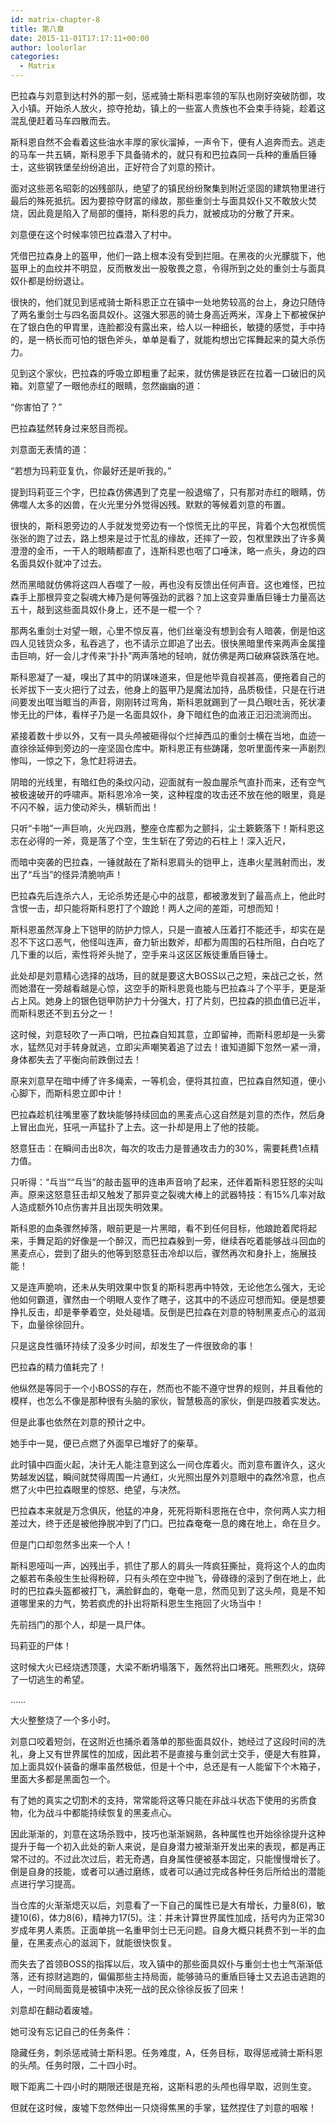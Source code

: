 ```yaml
---
id: matrix-chapter-8
title: 第八章
date: 2015-11-01T17:17:11+00:00
author: loolorlar
categories:
  - Matrix
---
```

巴拉森与刘意到达村外的那一刻，惩戒骑士斯科恩率领的军队也刚好突破防御，攻入小镇。开始杀人放火，掠夺抢劫，镇上的一些富人贵族也不会束手待毙，趁着这混乱便赶着马车四散而去。

斯科恩自然不会看着这些油水丰厚的家伙溜掉，一声令下，便有人追奔而去。逃走的马车一共五辆，斯科恩手下具备骑术的，就只有和巴拉森同一兵种的重盾巨锤士，这些钢铁堡垒纷纷追出，正好符合了刘意的预计。

面对这些恶名昭彰的凶残部队，绝望了的镇民纷纷聚集到附近坚固的建筑物里进行最后的殊死抵抗。因为要掠夺财富的缘故，那些重剑士与面具奴仆又不敢放火焚烧，因此竟是陷入了局部的僵持，斯科恩的兵力，就被成功的分散了开来。

刘意便在这个时候率领巴拉森潜入了村中。

凭借巴拉森身上的盔甲，他们一路上根本没有受到拦阻。在黑夜的火光朦胧下，他盔甲上的血纹并不明显，反而散发出一股敬畏之意，令得所到之处的重剑士与面具奴仆都是纷纷退让。

很快的，他们就见到惩戒骑士斯科恩正立在镇中一处地势较高的台上，身边只随侍了两名重剑士与四名面具奴仆。这强大邪恶的骑士身高近两米，浑身上下都被保护在了银白色的甲胄里，连脸都没有露出来，给人以一种细长，敏捷的感觉，手中持的，是一柄长而可怕的银色斧头，单单是看了，就能构想出它挥舞起来的莫大杀伤力。

见到这个家伙，巴拉森的呼吸立即粗重了起来，就仿佛是铁匠在拉着一口破旧的风箱。刘意望了一眼他赤红的眼睛，忽然幽幽的道：

“你害怕了？”

巴拉森猛然转身过来怒目而视。

刘意面无表情的道：

“若想为玛莉亚复仇，你最好还是听我的。”

提到玛莉亚三个字，巴拉森仿佛遇到了克星一般退缩了，只有那对赤红的眼睛，仿佛噬人太多的凶兽，在火光里分外觉得凶残。默默的等候着刘意的布置。

很快的，斯科恩旁边的人手就发觉旁边有一个惊慌无比的平民，背着个大包袱慌慌张张的跑了过去，路上想来是过于忙乱的缘故，还摔了一跤，包袱里跌出了许多黄澄澄的金币，一干人的眼睛都直了，连斯科恩也咽了口唾沫，略一点头，身边的四名面具奴仆就冲了过去。

然而黑暗就仿佛将这四人吞噬了一般，再也没有反馈出任何声音。这也难怪，巴拉森手上那根异变之裂魂大棒乃是何等强劲的武器？加上这变异重盾巨锤士力量高达五十，敲到这些面具奴仆身上，还不是一棍一个？

那两名重剑士对望一眼，心里不惊反喜，他们丝毫没有想到会有人暗袭，倒是怕这四人见钱货众多，私吞逃了，也不请示立即追了出去。很快黑暗里传来两声金属撞击巨响，好一会儿才传来“扑扑”两声落地的轻响，就仿佛是两口破麻袋跌落在地。

斯科恩凝了一凝，嗅出了其中的阴谋味道来，但是他毕竟自视甚高，便拖着自己的长斧拔下一支火把行了过去，他身上的盔甲乃是魔法加持，品质极佳，只是在行进间要发出哐当眶当的声音，刚刚转过弯角，斯科恩就踢到了一具凸眼吐舌，死状凄惨无比的尸体，看样子乃是一名面具奴仆，身下暗红色的血液正汩汩流淌而出。

紧接着数十步以外，又有一具头颅被砸得似个烂掉西瓜的重剑士横在当地，血迹一直徐徐延伸到旁边的一座坚固仓库中。斯科恩正有些踌躇，忽听里面传来一声剧烈惨叫，一惊之下，急忙赶将进去。

阴暗的光线里，有暗红色的条纹闪动，迎面就有一股血腥杀气直扑而来，还有空气被极速破开的呼啸声。斯科恩冷冷一笑，这种程度的攻击还不放在他的眼里，竟是不闪不躲，运力使动斧头，横斩而出！

只听“卡啪”一声巨响，火光四溅，整座仓库都为之颤抖，尘土簌簌落下！斯科恩这志在必得的一斧，竟是落了个空，生生斩在了旁边的石柱上！深入近尺，

而暗中突袭的巴拉森，一锤就敲在了斯科恩肩头的铠甲上，连串火星溅射而出，发出了“乓当”的怪异清脆响声！

巴拉森先后连杀六人，无论杀势还是心中的战意，都被激发到了最高点上，他此时含恨一击，却只能将斯科恩打了个踉跄！两人之间的差距，可想而知！

斯科恩虽然浑身上下铠甲的防护力惊人，只是一直被人压着打不能还手，却实在是忍不下这口恶气，他怪叫连声，奋力斩出数斧，却都为周围的石柱所阻，白白吃了几下重的以后，索性将斧头抛了，空手来斗这区区叛徒重盾巨锤士。

此处却是刘意精心选择的战场，目的就是要这大BOSS以己之短，来战己之长，然而她潜在一旁越看越是心惊，这空手的斯科恩竟也能与巴拉森斗了个平手，更是渐占上风。她身上的银色铠甲防护力十分强大，打了片刻，巴拉森的损血值已近半，而斯科恩还不到五分之一！

这时候，刘意轻吹了一声口哨，巴拉森自知其意，立即留神，而斯科恩却是一头雾水，猛然见对手转身就逃，立即尖声嘲笑着追了过去！谁知道脚下忽然一紧一滑，身体都失去了平衡向前跌倒过去！

原来刘意早在暗中缚了许多绳索，一等机会，便将其拉直，巴拉森自然知道，便小心脚下，而斯科恩立即中计！

巴拉森趁机往嘴里塞了数块能够持续回血的黑麦点心这自然是刘意的杰作，然后身上冒出血光，狂吼一声猛扑了上去。这一扑却是用上了他的技能。

怒意狂击：在瞬间击出8次，每次的攻击力是普通攻击力的30%，需要耗费1点精力值。

只听得：“乓当”“乓当”的敲击盔甲的连串声音响了起来，还伴着斯科恩狂怒的尖叫声。原来这怒意狂击却又触发了那异变之裂魂大棒上的武器特技：有15%几率对敌人造成额外10点伤害并且出现失明效果。

斯科恩的血条骤然掉落，眼前更是一片黑暗，看不到任何目标，他踉跄着爬将起来，手舞足蹈的好像是一个醉汉，而巴拉森躲到一旁，继续吞吃着能够战斗回血的黑麦点心，尝到了甜头的他等到怒意狂击冷却以后，骤然再次和身扑上，施展技能！

又是连声脆响，还未从失明效果中恢复的斯科恩再中特效，无论他怎么强大，无论他如何霸道，骤然由一个明眼人变作了瞎子，这其中的不适应可想而知。便是想要挣扎反击，却是拳拳着空，处处碰墙。反倒是巴拉森在刘意的特制黑麦点心的滋润下，血量徐徐回升。

只是这良性循环持续了没多少时间，却发生了一件很致命的事！

巴拉森的精力值耗完了！

他纵然是等同于一个小BOSS的存在，然而也不能不遵守世界的规则，并且看他的模样，也怎么不像是那种很有头脑的家伙，智慧极高的家伙，倒是四肢着实发达。

但是此事也依然在刘意的预计之中。

她手中一晃，便已点燃了外面早已堆好了的柴草。

此时镇中四面火起，决计无人能注意到这么一间仓库着火。而刘意布置许久，这火势越发凶猛，瞬间就焚得周围一片通红，火光照出屋外刘意眼中的森然冷意，也点燃了火中巴拉森眼里的惊怒、绝望，与决然。

巴拉森本来就是万念俱灰，他猛的冲身，死死将斯科恩拖在仓中，奈何两人实力相差过大，终于还是被他挣脱冲到了门口。巴拉森奄奄一息的瘫在地上，命在旦夕。

但是门口却忽然多出来一个人！

斯科恩哑叫一声，凶残出手，抓住了那人的肩头一阵疯狂撕扯，竟将这个人的血肉之躯若布条般生生扯得粉碎，只有头颅在空中抛飞，骨碌碌的滚到了倒在地上，此时的巴拉森头盔都被打飞，满脸鲜血的，奄奄一息，然而见到了这头颅，竟是不知道哪里来的力气，势若疯虎的扑出将斯科恩生生拖回了火场当中！

先前挡门的那个人，却是一具尸体。

玛莉亚的尸体！

这时候大火已经烧透顶蓬，大梁不断坍塌落下，轰然将出口堵死。熊熊烈火，烧碎了一切逃生的希望。

……

大火整整烧了一个多小时。

刘意口咬着短剑，在这附近也捕杀着落单的那些面具奴仆，她经过了这段时间的洗礼，身上又有世界属性的加成，因此若不是直接与重剑武士交手，便是大有胜算，加上面具奴仆装备的爆率虽然极低，但是十个中，总还是有一人能留下个木箱子，里面大多都是黑面包一个。

有了她的真实之切割术的支持，常常能将这等只能在非战斗状态下使用的劣质食物，化为战斗中都能持续恢复的黑麦点心。

因此渐渐的，刘意在这场杀戮中，技巧也渐渐娴熟，各种属性也开始徐徐提升这种提升于每一个初入此处的新人来说，是自身潜力被渐渐开发出来的表现，都是再正常不过的。不过此次过后，若无奇遇，自身属性便被基本固定，只能慢慢增长了。倒是自身的技能，或者可以通过磨练，或者可以通过完成各种任务后所给出的潜能点进行学习提高。

当仓库的火渐渐熄灭以后，刘意看了一下自己的属性已是大有增长，力量8(6)，敏捷10(6)，体力8(6)，精神力17(5)。注：并未计算世界属性加成，括号内为正常30岁成年男人素质。正面单挑一名重甲剑士已无问题。自身大概只耗费不到一半的血量，在黑麦点心的滋润下，就能很快恢复。

而失去了首领BOSS的指挥以后，攻入镇中的那些面具奴仆与重剑士也士气渐渐低落，还有掠财逃跑的，偏偏那些主持局面，能够骑马的重盾巨锤士又去追击逃跑的人，一时间局面竟是被镇中决死一战的民众徐徐反扳了回来！

刘意却在翻动着废墟。

她可没有忘记自己的任务条件：

隐藏任务，刺杀惩戒骑士斯科恩。任务难度，A，任务目标，取得惩戒骑士斯科恩的头颅。任务时限，二十四小时。

眼下距离二十四小时的期限还很是充裕，这斯科恩的头颅也得早取，迟则生变。

但就在这时候，废墟下忽然伸出一只烧得焦黑的手掌，猛然捏住了刘意的咽喉！
